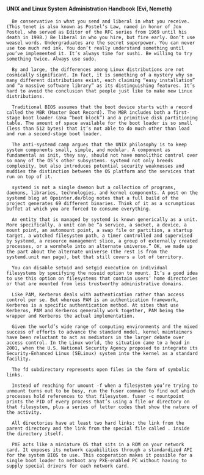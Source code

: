 #### UNIX and Linux System Administration Handbook (Evi, Nemeth)
      Be conservative in what you send and liberal in what you receive. (This tenet is also known as Postel’s Law, named in honor of Jon Postel, who served as Editor of the RFC series from 1969 until his death in 1998.) Be liberal in who you hire, but fire early. Don’t use weasel words. Undergraduates are the secret superpower. You can never use too much red ink. You don’t really understand something until you’ve implemented it. It’s always time for sushi. Be willing to try something twice. Always use sudo.

      By and large, the differences among Linux distributions are not cosmically significant. In fact, it is something of a mystery why so many different distributions exist, each claiming “easy installation” and “a massive software library” as its distinguishing features. It’s hard to avoid the conclusion that people just like to make new Linux distributions.

      Traditional BIOS assumes that the boot device starts with a record called the MBR (Master Boot Record). The MBR includes both a first-stage boot loader (aka “boot block”) and a primitive disk partitioning table. The amount of space available for the boot loader is so small (less than 512 bytes) that it’s not able to do much other than load and run a second-stage boot loader.

      The anti-systemd camp argues that the UNIX philosophy is to keep system components small, simple, and modular. A component as fundamental as init, they say, should not have monolithic control over so many of the OS’s other subsystems. systemd not only breeds complexity, but also introduces potential security weaknesses and muddies the distinction between the OS platform and the services that run on top of it.

      systemd is not a single daemon but a collection of programs, daemons, libraries, technologies, and kernel components. A post on the systemd blog at 0pointer.de/blog notes that a full build of the project generates 69 different binaries. Think of it as a scrumptious buffet at which you are forced to consume everything.

      An entity that is managed by systemd is known generically as a unit. More specifically, a unit can be “a service, a socket, a device, a mount point, an automount point, a swap file or partition, a startup target, a watched filesystem path, a timer controlled and supervised by systemd, a resource management slice, a group of externally created processes, or a wormhole into an alternate universe.” OK, we made up the part about the alternate universe (the rest is from the systemd.unit man page), but that still covers a lot of territory.

      You can disable setuid and setgid execution on individual filesystems by specifying the nosuid option to mount. It’s a good idea to use this option on filesystems that contain users’ home directories or that are mounted from less trustworthy administrative domains.

      Like PAM, Kerberos deals with authentication rather than access control per se. But whereas PAM is an authentication framework, Kerberos is a specific authentication method. At sites that use Kerberos, PAM and Kerberos generally work together, PAM being the wrapper and Kerberos the actual implementation.

      Given the world’s wide range of computing environments and the mixed success of efforts to advance the standard model, kernel maintainers have been reluctant to act as mediators in the larger debate over access control. In the Linux world, the situation came to a head in 2001, when the U.S. National Security Agency proposed to integrate its Security-Enhanced Linux (SELinux) system into the kernel as a standard facility.

      The fd subdirectory represents open files in the form of symbolic links.

      Instead of reaching for umount -f when a filesystem you’re trying to unmount turns out to be busy, run the fuser command to find out which processes hold references to that filesystem. fuser -c mountpoint prints the PID of every process that’s using a file or directory on that filesystem, plus a series of letter codes that show the nature of the activity.

      All directories have at least two hard links: the link from the parent directory and the link from the special file called . inside the directory itself.

      PXE acts like a miniature OS that sits in a ROM on your network card. It exposes its network capabilities through a standardized API for the system BIOS to use. This cooperation makes it possible for a single boot loader to netboot any PXE-enabled PC without having to supply special drivers for each network card.


